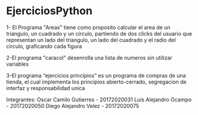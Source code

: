 # EjerciciosPython

1- El Programa "Areas" tiene como proposito calcular el area de un triangulo, un cuadrado y un circulo, partiendo de dos clicks del usuario 
que representan un lado del triangulo, un lado del cuadrado y el radio del circulo, graficando cada figura

2-El programa "caracol" desenrolla una lista de numeros sin utilizar variables


3-El programa “ejercicios principios” es un programa de compras de una tienda, el cual implementa los principios abierto-cerrado, segregacion de interfaz y responsabilidad unica

Integrantes:
Oscar Camilo Gutierres - 20172020031
Luis Alejandro Ocampo - 20172020050
Diego Alejandro Velez - 20172020075
